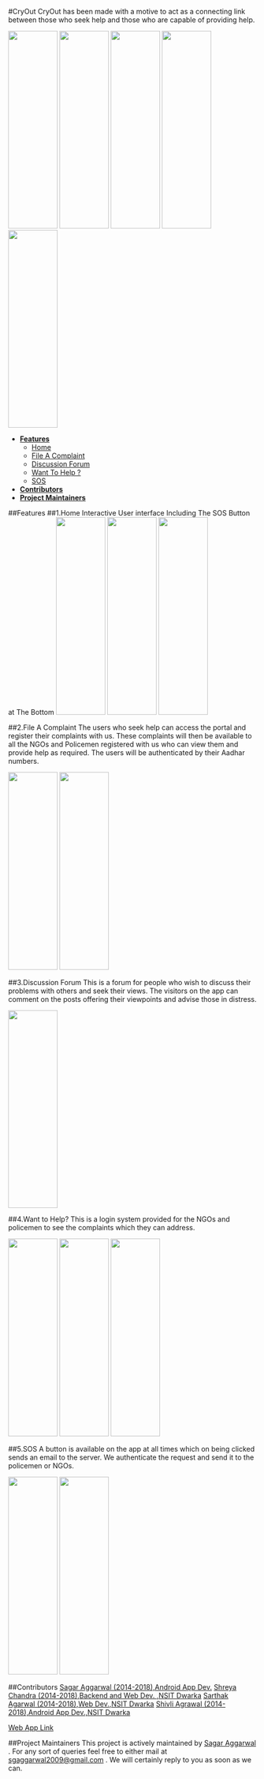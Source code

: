 #CryOut
CryOut has been made with a motive to act as a connecting link between those who seek help and those who are capable of providing help.

<img src="/../master/ScreenShots/splash1.png" width="100" height="400">
<img src="/../master/ScreenShots/splash2.png" width="100" height="400">
<img src="/../master/ScreenShots/splash3.png" width="100" height="400">
<img src="/../master/ScreenShots/splash4.png" width="100" height="400">
<img src="/../master/ScreenShots/splash5.png" width="100" height="400">

+ **[Features](#features)**
  + [Home](#1home)
  + [File A Complaint](#2file-a-complaint)
  + [Discussion Forum](#3discussion-forum)
  + [Want To Help ?](#4want-to-help?)
  + [SOS](#5sos)
+ **[Contributors](#contributors)**
+ **[Project Maintainers](#project-maintainers)**

##Features
##1.Home
Interactive User interface Including The SOS Button at The Bottom
<img src="/../master/ScreenShots/Screenshot_20160410-123447.png" width="100" height="400">
<img src="/../master/ScreenShots/Screenshot_20160410-123454.png" width="100" height="400">
<img src="/../master/ScreenShots/Screenshot_20160410-123447.png" width="100" height="400">

##2.File A Complaint
The users who seek help can access the portal and register their complaints with us. These complaints will then be available to all the NGOs and Policemen registered with us who can view them and provide help as required. The users will be authenticated by their Aadhar numbers.

<img src="/../master/ScreenShots/Screenshot_20160410-123507.png" width="100" height="400">
<img src="/../master/ScreenShots/Screenshot_20160410-123518.png" width="100" height="400">

##3.Discussion Forum
This is a forum for people who wish to discuss their problems with others and seek their views. The visitors on the app can comment on the posts offering their viewpoints and advise those in distress.

<img src="/../master/ScreenShots/Screenshot_20160410-123527.png" width="100" height="400">

##4.Want to Help?
This is a login system provided for the NGOs and policemen to see the complaints which they can address. 

<img src="/../master/ScreenShots/Screenshot_20160410-123543.png" width="100" height="400">
<img src="/../master/ScreenShots/Screenshot_20160410-123554.png" width="100" height="400">
<img src="/../master/ScreenShots/Screenshot_20160410-123533.png" width="100" height="400">


##5.SOS
A button is available on the app at all times which on being clicked sends an email to the server. We authenticate the request and send it to the policemen or NGOs.

<img src="/../master/ScreenShots/Screenshot_20160410-123626.png" width="100" height="400">
<img src="/../master/ScreenShots/Screenshot_20160410-123629.png" width="100" height="400">

##Contributors
[Sagar Aggarwal (2014-2018),Android App Dev.](https://github.com/sgaggarwal2009)
[Shreya Chandra (2014-2018),Backend and Web Dev. ,NSIT Dwarka](https://github.com/shr7)
[Sarthak Agarwal (2014-2018),Web Dev.,NSIT Dwarka](https://github.com/sarthakagarwal18)
[Shivli Agrawal (2014-2018),Android App Dev.,NSIT Dwarka](https://github.com/shivli97)

[Web App Link](https://github.com/shr7/CryOut)

##Project Maintainers
This project is actively maintained by [Sagar Aggarwal](https://github.com/sgaggarwal2009) . For any sort of queries feel free to either mail at sgaggarwal2009@gmail.com . We will certainly reply to you as soon as we can.
